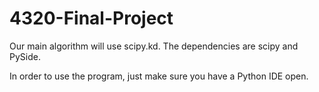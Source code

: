 # 4320-Final-Project

Our main algorithm will use scipy.kd. The dependencies are scipy and PySide. 

In order to use the program, just make sure you have a Python IDE open.
